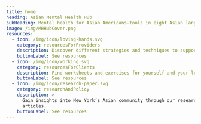 ```yaml
---
title: home
heading: Asian Mental Health Hub
subHeading: Mental health for Asian Americans—tools in eight Asian languages
image: /img/MHHubCover.png
resources:
  - icon: /img/icon/loving-hands.svg
    category: resourcesForProviders
    description: Discover different strategies and techniques to support your clients.
    buttonLabel: See resources
  - icon: /img/icon/working.svg
    category: resourcesForClients
    description: Find worksheets and exercises for yourself and your loved ones.
    buttonLabel: See resources
  - icon: /img/icon/research-paper.svg
    category: researchAndPolicy
    description: >-
      Gain insights into New York’s Asian community through our research
      articles.
    buttonLabel: See resources
---
```


